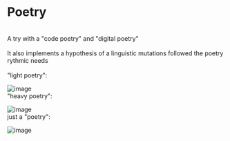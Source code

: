 # Poetry
<br>
A try with a "code poetry" and "digital poetry" <br>
<br>
It also implements a hypothesis of a linguistic mutations followed the poetry rythmic needs<br>
<br>
"light poetry": <br>

![image](https://github.com/user-attachments/assets/9962462d-fb17-42fb-bb96-bbffa99b9996)
<br>
"heavy poetry": <br>

![image](https://github.com/user-attachments/assets/c2e38d55-1a48-4ed2-b770-d9177fae70de)
<br>
just a "poetry": <br>

![image](https://github.com/user-attachments/assets/f42a38e1-3059-45c2-925c-60fbdd0c425b)
